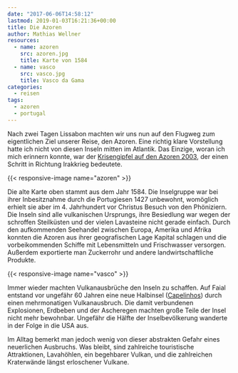 ```yaml
---
date: "2017-06-06T14:58:12"
lastmod: 2019-01-03T16:21:36+00:00
title: Die Azoren
author: Mathias Wellner
resources:
  - name: azoren
    src: azoren.jpg
    title: Karte von 1584
  - name: vasco
    src: vasco.jpg
    title: Vasco da Gama
categories:
  - reisen
tags:
  - azoren
  - portugal
---
```

Nach zwei Tagen Lissabon machten wir uns nun auf den Flugweg zum eigentlichen Ziel unserer Reise, den Azoren. Eine richtig klare Vorstellung hatte ich nicht von diesen Inseln mitten im Atlantik. Das Einzige, woran ich mich erinnern konnte, war der [Krisengipfel auf den Azoren 2003](http://www.faz.net/aktuell/politik/bush-blair-und-aznar-sondergipfel-zu-irak-auf-den-azoren-189515.html), der einen Schritt in Richtung Irakkrieg bedeutete. 

<!--more-->

{{< responsive-image name="azoren" >}}

Die alte Karte oben stammt aus dem Jahr 1584. Die Inselgruppe war bei ihrer Inbesitznahme durch die Portugiesen 1427 unbewohnt, womöglich erhielt sie aber im 4. Jahrhundert vor Christus Besuch von den Phöniziern. Die Inseln sind alle vulkanischen Ursprungs, ihre Besiedlung war wegen der schroffen Steilküsten und der vielen Lavasteine nicht gerade einfach. Durch den aufkommenden Seehandel zwischen Europa, Amerika und Afrika konnten die Azoren aus ihrer geografischen Lage Kapital schlagen und die vorbeikommenden Schiffe mit Lebensmitteln und Frischwasser versorgen. Außerdem exportierte man Zuckerrohr und andere landwirtschaftliche Produkte. 

{{< responsive-image name="vasco" >}}

Immer wieder machten Vulkanausbrüche den Inseln zu schaffen. Auf Faial entstand vor ungefähr 60 Jahren eine neue Halbinsel ([Capelinhos](https://de.wikipedia.org/wiki/Capelinhos)) durch einen mehrmonatigen Vulkanausbruch. Die damit verbundenen Explosionen, Erdbeben und der Ascheregen machten große Teile der Insel nicht mehr bewohnbar. Ungefähr die Hälfte der Inselbevölkerung wanderte in der Folge in die USA aus. 

Im Alltag bemerkt man jedoch wenig von dieser abstrakten Gefahr eines neuerlichen Ausbruchs. Was bleibt, sind zahlreiche touristische Attraktionen, Lavahöhlen, ein begehbarer Vulkan, und die zahlreichen Kraterwände längst erloschener Vulkane. 
